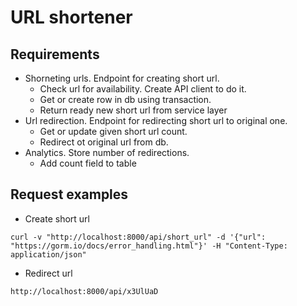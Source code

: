 # URL shortener

## Requirements
- Shorneting urls. Endpoint for creating short url.
    - Check url for availability. Create API client to do it.
    - Get or create row in db using transaction.
    - Return ready new short url from service layer
- Url redirection. Endpoint for redirecting short url to original one.
    - Get or update given short url count.
    - Redirect ot original url from db.
- Analytics. Store number of redirections.
    - Add count field to table

## Request examples

- Create short url
```
curl -v "http://localhost:8000/api/short_url" -d '{"url": "https://gorm.io/docs/error_handling.html"}' -H "Content-Type: application/json"
```

- Redirect url
```
http://localhost:8000/api/x3UlUaD
```

